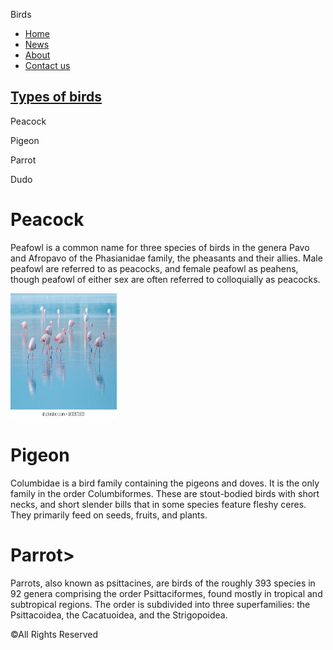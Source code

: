 <html>
 <head> 
  <link rel="styledsheet" type="text/css" href="stylesheet.css">
 </head> 
 <body> 
  <div id="header"> 
   <p class="a">Birds<p> 
  </div> 
  <div id="navbar"> 
    <ul>
      <li><a href="">Home</a></li>
        <li><a href="">News</a></li>
          <li><a href="">About</a></li>
            <li><a href="">Contact us</a></li>
      </ul>
  </div> 
  <div class="sideright"> 
   <h2><u>Types of birds</u></h2> 
   <p>Peacock</p> 
   <p>Pigeon</p> 
   <p>Parrot</p> 
   <p>Dudo</p> 
  </div> 
  <div class="main"> 
   <h1>Peacock</h1> 
   <p>Peafowl is a common name for three species of birds in the genera Pavo and Afropavo of the Phasianidae family, the pheasants and their allies. Male peafowl are referred to as peacocks, and female peafowl as peahens, though peafowl of either sex are often referred to colloquially as peacocks.</p> 
  </div> 
  <div class="img"> 
   <img src="images.jpeg" width="170px" height="200px"> 
  </div> 
  <div class="main"> 
   <h1>Pigeon</h1> 
   <p> Columbidae is a bird family containing the pigeons and doves. It is the only family in the order Columbiformes. These are stout-bodied birds with short necks, and short slender bills that in some species feature fleshy ceres. They primarily feed on seeds, fruits, and plants. </p> 
  </div> 
  <div class="main"> 
   <h1>Parrot&gt;</h1> 
   <p> Parrots, also known as psittacines, are birds of the roughly 393 species in 92 genera comprising the order Psittaciformes, found mostly in tropical and subtropical regions. The order is subdivided into three superfamilies: the Psittacoidea, the Cacatuoidea, and the Strigopoidea.</p> 
  </div> 
    <div id="footer">
      &copy;All Rights Reserved
      </div>
 </body>
</html>
